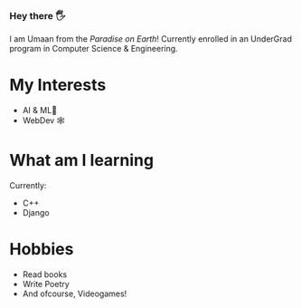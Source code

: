 ### Hey there 🖐️

I am Umaan from the _Paradise on Earth_!
Currently enrolled in an UnderGrad program in Computer Science & Engineering.


# My Interests
- AI & ML🤖
- WebDev 🕸️

# What am I learning
Currently:
  - C++
  - Django

# Hobbies
- Read books
- Write Poetry
- And ofcourse, Videogames!
